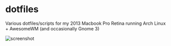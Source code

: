 # dotfiles

Various dotfiles/scripts for my 2013 Macbook Pro Retina running Arch Linux + AwesomeWM (and occasionally Gnome 3)

![screenshot](http://i.imgur.com/SMsDZdN.png)
